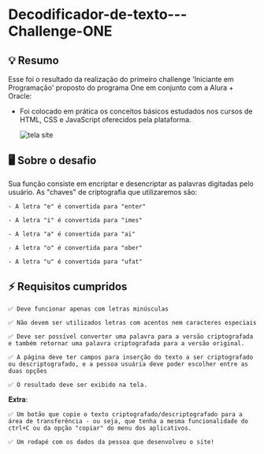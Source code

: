 # Decodificador-de-texto---Challenge-ONE


## 💡 Resumo
Esse foi o resultado da realização do primeiro challenge 'Iniciante em Programação' proposto do programa One em conjunto com a Alura + Oracle:
    
  - Foi colocado em prática os conceitos básicos estudados nos cursos de HTML, CSS e JavaScript oferecidos pela plataforma.
   
     ![tela site](https://github.com/lethw/Decodificador-de-texto---Challenge-ONE/assets/157408142/4529a031-a039-4bc6-bf8f-a5ed6767d5cf)



## 🖥 Sobre o desafio

Sua função consiste em encriptar e desencriptar as palavras digitadas pelo usuário.
As "chaves" de criptografia que utilizaremos são:
   
    - A letra "e" é convertida para "enter"
    
    - A letra "i" é convertida para "imes"
    
    - A letra "a" é convertida para "ai"
    
    - A letra "o" é convertida para "ober"
    
    - A letra "u" é convertida para "ufat"

    

## ⚡️ Requisitos cumpridos

    ✅️ Deve funcionar apenas com letras minúsculas
    
    ✅️ Não devem ser utilizados letras com acentos nem caracteres especiais
    
    ✅️ Deve ser possível converter uma palavra para a versão criptografada e também retornar uma palavra criptografada para a versão original.
    
    ✅️ A página deve ter campos para inserção do texto a ser criptografado ou descriptografado, e a pessoa usuária deve poder escolher entre as duas opções
    
    ✅️ O resultado deve ser exibido na tela.
𝐄𝐱𝐭𝐫𝐚:
    
    ✅️ Um botão que copie o texto criptografado/descriptografado para a área de transferência - ou seja, que tenha a mesma funcionalidade do ctrl+C ou da opção "copiar" do menu dos aplicativos.
    
    ✅️ Um rodapé com os dados da pessoa que desenvolveu o site!
